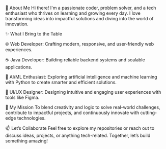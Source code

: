 
🌟 About Me
Hi there! I'm a passionate coder, problem solver, and a tech enthusiast who thrives on learning and growing every day. I love transforming ideas into impactful solutions and diving into the world of innovation.

✨ What I Bring to the Table

🌐 Web Developer: Crafting modern, responsive, and user-friendly web experiences.

☕ Java Developer: Building reliable backend systems and scalable applications.

🤖 AI/ML Enthusiast: Exploring artificial intelligence and machine learning with Python to create smarter and efficient solutions.

🎨 UI/UX Designer: Designing intuitive and engaging user experiences with tools like Figma.

🚀 My Mission
To blend creativity and logic to solve real-world challenges, contribute to impactful projects, and continuously innovate with cutting-edge technologies.

📫 Let’s Collaborate
Feel free to explore my repositories or reach out to discuss ideas, projects, or anything tech-related. Together, let’s build something amazing!
